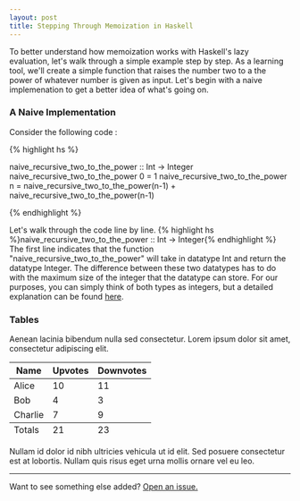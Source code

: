 ```yaml
---
layout: post
title: Stepping Through Memoization in Haskell
---
```


To better understand how memoization works with Haskell's lazy evaluation, let's walk through a simple example step by step. As a learning tool, we'll create a simple function that raises the number two to a the power of whatever number is given as input. Let's begin with a naive implemenation to get a better idea of what's going on.

### A Naive Implementation

Consider the following code :

{% highlight hs %}

naive_recursive_two_to_the_power :: Int -> Integer
naive_recursive_two_to_the_power 0 = 1
naive_recursive_two_to_the_power n = naive_recursive_two_to_the_power(n-1) + naive_recursive_two_to_the_power(n-1)

{% endhighlight %}

Let's walk through the code line by line.
{% highlight hs %}naive_recursive_two_to_the_power :: Int -> Integer{% endhighlight %}
The first line indicates that the function "naive_recursive_two_to_the_power" will take in datatype Int and return the datatype Integer. The difference between these two datatypes has to do with the maximum size of the integer that the datatype can store. For our purposes, you can simply think of both types as integers, but a detailed explanation can be found [here](http://stackoverflow.com/questions/17766424/dubious-int-vs-integer-handling-in-haskell).

### Tables

Aenean lacinia bibendum nulla sed consectetur. Lorem ipsum dolor sit amet, consectetur adipiscing elit.

<table>
  <thead>
    <tr>
      <th>Name</th>
      <th>Upvotes</th>
      <th>Downvotes</th>
    </tr>
  </thead>
  <tfoot>
    <tr>
      <td>Totals</td>
      <td>21</td>
      <td>23</td>
    </tr>
  </tfoot>
  <tbody>
    <tr>
      <td>Alice</td>
      <td>10</td>
      <td>11</td>
    </tr>
    <tr>
      <td>Bob</td>
      <td>4</td>
      <td>3</td>
    </tr>
    <tr>
      <td>Charlie</td>
      <td>7</td>
      <td>9</td>
    </tr>
  </tbody>
</table>

Nullam id dolor id nibh ultricies vehicula ut id elit. Sed posuere consectetur est at lobortis. Nullam quis risus eget urna mollis ornare vel eu leo.

-----

Want to see something else added? <a href="https://github.com/poole/poole/issues/new">Open an issue.</a>
